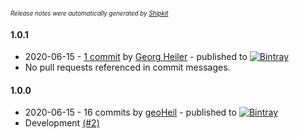 <sup><sup>*Release notes were automatically generated by [Shipkit](http://shipkit.org/)*</sup></sup>

#### 1.0.1
 - 2020-06-15 - [1 commit](https://github.com/geoHeil/streaming-reference/compare/v1.0.0...v1.0.1) by [Georg Heiler](https://github.com/geoHeil) - published to [![Bintray](https://img.shields.io/badge/Bintray-1.0.1-green.svg)](https://bintray.com/geoheil/playground/streaming-reference/1.0.1)
 - No pull requests referenced in commit messages.

#### 1.0.0
 - 2020-06-15 - 16 commits by [geoHeil](https://github.com/geoHeil) - published to [![Bintray](https://img.shields.io/badge/Bintray-1.0.0-green.svg)](https://bintray.com/streaming-reference/playground/maven/1.0.0)
 - Development [(#2)](https://github.com/geoHeil/streaming-reference/pull/2)

